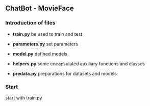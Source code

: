 ## ChatBot - MovieFace

### Introduction of files 

* **train.py**  be used to train and test

* **parameters.py**  set parameters

* **model.py**  defined models

* **helpers.py**  some encapsulated auxiliary functions and classes

* **predata.py**  preparations for datasets and models

### Start

start with train.py